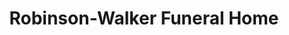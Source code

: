 ---
title: "Robinson-Walker Funeral Home"
url: /oak-harbor/robinson-walker-funeral-home/
shop: Bestattungen
---